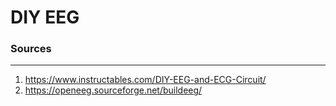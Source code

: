 # DIY EEG
### Sources
------
1) https://www.instructables.com/DIY-EEG-and-ECG-Circuit/
2) https://openeeg.sourceforge.net/buildeeg/


